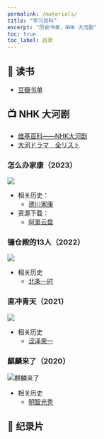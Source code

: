 ```yaml
---
permalink: /materials/
title: "学习资料"
excerpt: "历史书单、NHK 大河剧"
toc: true
toc_label: 目录
---
```


## 📖 读书 

* [豆瓣书单](https://www.douban.com/doulist/153778360/)

## 📺 NHK 大河剧

* [维基百科——NHK大河剧](https://zh.wikipedia.org/wiki/NHK%E5%A4%A7%E6%B2%B3%E5%8A%87)
* [大河ドラマ　全リスト](https://www2.nhk.or.jp/archives/articles/?id=C0010851)

### 怎么办家康（2023）

![](https://www.nhk.jp/static/assets/images/tvseries/ts/Y785R84XK5/Y785R84XK5-eyecatch_8ba3b98444a1ec2f243606e5c378e95b.jpg)

- 相关历史：
    - [德川家康](/figures/de-chuan-jia-kang/) 
- 资源下载：
    - [阿里云盘](https://www.aliyundrive.com/s/qGry2eaSAET)

### 镰仓殿的13人（2022）

![](https://tk.ismcdn.jp/mwimgs/d/3/1200w/img_d304a109da27d4b7aa14029dab13ef34131592.jpg)

- 相关历史
    - [北条一时](/figures/bei-tiao-yi-shi)

### 直冲青天（2021）

![](https://www.komei.or.jp/km/toyose/files/2021/02/6FB0702D-DF9E-4B39-9C0C-0669814A083C.jpeg)

- 相关历史
    - [涩泽荣一](/figures/se-ze-rong-yi/)

### 麒麟来了（2020）

![麒麟来了](https://www.nhk-ep.com/simages/LP_chara/kirin_01.jpg)

- 相关历史
    - [明智光秀](/figures/ming-zhi-guang-xiu/)

## 📜 纪录片